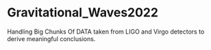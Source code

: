 # Gravitational_Waves2022
Handling Big Chunks Of DATA taken from LIGO and Virgo detectors to derive meaningful conclusions.
